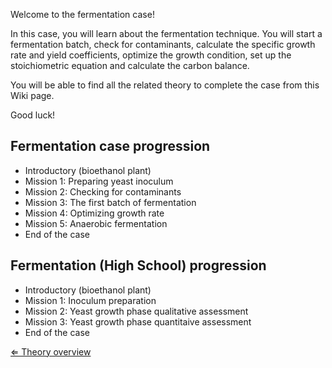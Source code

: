 Welcome to the fermentation case!

In this case, you will learn about the fermentation technique. You will
start a fermentation batch, check for contaminants, calculate the
specific growth rate and yield coefficients, optimize the growth
condition, set up the stoichiometric equation and calculate the carbon
balance.

You will be able to find all the related theory to complete the case
from this Wiki page.

Good luck!

Fermentation case progression
-----------------------------

-   Introductory (bioethanol plant)
-   Mission 1: Preparing yeast inoculum
-   Mission 2: Checking for contaminants
-   Mission 3: The first batch of fermentation
-   Mission 4: Optimizing growth rate
-   Mission 5: Anaerobic fermentation
-   End of the case

Fermentation (High School) progression
--------------------------------------

-   Introductory (bioethanol plant)
-   Mission 1: Inoculum preparation
-   Mission 2: Yeast growth phase qualitative assessment
-   Mission 3: Yeast growth phase quantitaive assessment
-   End of the case

[⇐ Theory overview](Fermentation_Case "wikilink")

